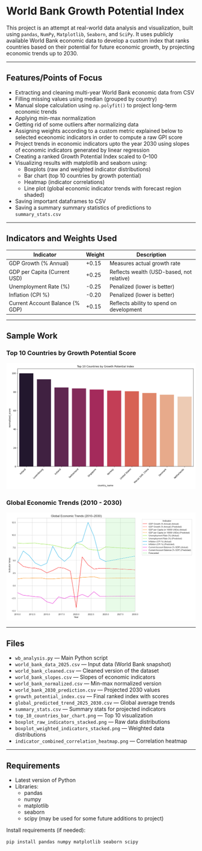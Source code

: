 # World Bank Growth Potential Index

This project is an attempt at real-world data analysis and visualization, built using `pandas`, `NumPy`, `Matplotlib`, `Seaborn`, and `SciPy`. It uses publicly available World Bank economic data to develop a custom index that ranks countries based on their potential for future economic growth, by projecting economic trends up to 2030.

---

## Features/Points of Focus

- Extracting and cleaning multi-year World Bank economic data from CSV
- Filling missing values using median (grouped by country)
- Manual slope calculation using `np.polyfit()` to project long-term economic trends
- Applying min-max normalization
- Getting rid of some outliers after normalizing data
- Assigning weights according to a custom metric explained below to selected eceonomic indicators in order to compute a raw GPI score
- Project trends in economic indicators upto the year 2030 using slopes of economic indicators generated by linear regression
- Creating a ranked Growth Potential Index scaled to 0–100
- Visualizing results with matplotlib and seaborn using:
  - Boxplots (raw and weighted indicator distributions) 
  - Bar chart (top 10 countries by growth potential)
  - Heatmap (indicator correlations)
  - Line plot (global economic indicator trends with forecast region shaded)
- Saving important dataframes to CSV
- Saving a summary summary statistics of predictions to `summary_stats.csv`

---

## Indicators and Weights Used

| Indicator                          | Weight | Description                             |
|-----------------------------------|--------|------------------------------------------|
| GDP Growth (% Annual)             | +0.15  | Measures actual growth rate              |
| GDP per Capita (Current USD)      | +0.25  | Reflects wealth (USD-based, not relative)|
| Unemployment Rate (%)             | -0.25  | Penalized (lower is better)              |
| Inflation (CPI %)                 | -0.20  | Penalized (lower is better)              |
| Current Account Balance (% GDP)   | +0.15  | Reflects ability to spend on development |

---

## Sample Work

###  Top 10 Countries by Growth Potential Score

![Top 10 Countries](top_10_countries_bar_chart.png)

###  Global Economic Trends (2010 - 2030)

![Global Economic Trends (2010 - 2030)](indicator_trends_across_years.png)

---

## Files

- `wb_analysis.py` — Main Python script
- `world_bank_data_2025.csv` — Input data (World Bank snapshot)
- `world_bank_cleaned.csv` — Cleaned version of the dataset
- `world_bank_slopes.csv` — Slopes of economic indicators
- `world_bank_normalized.csv` — Min-max normalized version
- `world_bank_2030_prediction.csv` — Projected 2030 values
- `growth_potential_index.csv` — Final ranked index with scores
- `global_predicted_trend_2025_2030.csv` — Global average trends
- `summary_stats.csv` — Summary stats for projected indicators
- `top_10_countries_bar_chart.png` — Top 10 visualization
- `boxplot_raw_indicators_stacked.png` — Raw data distributions
- `boxplot_weighted_indicators_stacked.png` — Weighted data distributions
- `indicator_combined_correlation_heatmap.png` — Correlation heatmap

---

## Requirements

- Latest version of Python
- Libraries:
  - pandas
  - numpy
  - matplotlib
  - seaborn
  - scipy (may be used for some future additions to project)

Install requirements (if needed):

```bash
pip install pandas numpy matplotlib seaborn scipy
